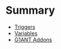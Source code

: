 # Summary

* [Triggers](Triggers.md)
* [Variables](Variables.md)
* [G1ANT Addons](G1ANT%20Addons/G1ANT%20Addons.md)

